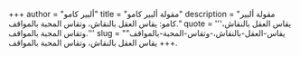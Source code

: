 +++
author = "ألبير كامو"
title = "مقولة ألبير كامو"
description = "مقولة ألبير كامو: يقاس العقل بالنقاش، وتقاس المحبة بالمواقف."
quote = '''يقاس العقل بالنقاش، وتقاس المحبة بالمواقف.'''
slug = "يقاس-العقل-بالنقاش،-وتقاس-المحبة-بالمواقف"
+++
يقاس العقل بالنقاش، وتقاس المحبة بالمواقف.
